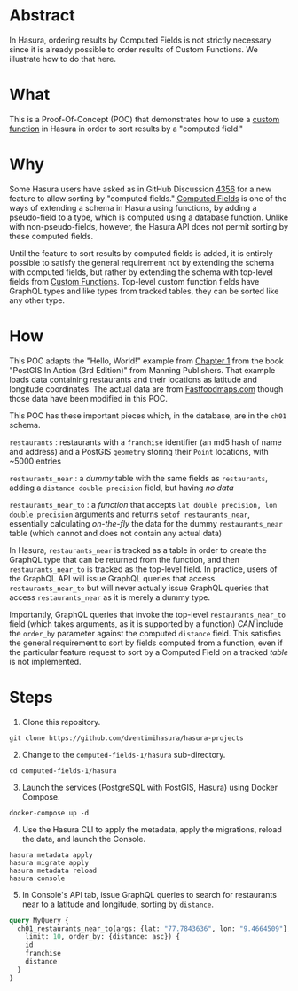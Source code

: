 # Abstract #

In Hasura, ordering results by Computed Fields is not strictly
necessary since it is already possible to order results of Custom
Functions.  We illustrate how to do that here.

# What #

This is a Proof-Of-Concept (POC) that demonstrates how to use a
[custom function](https://hasura.io/docs/latest/schema/postgres/custom-functions/
"custom function") in Hasura in order to sort results by a "computed field."

# Why #

Some Hasura users have asked as in GitHub Discussion
[4356](https://github.com/hasura/graphql-engine/issues/4356 "4356")
for a new feature to allow sorting by "computed fields."
[Computed Fields](https://hasura.io/docs/latest/schema/postgres/computed-fields/
"Computed Fields") is one of the ways of extending a schema in Hasura
using functions, by adding a pseudo-field to a type, which is computed
using a database function.  Unlike with non-pseudo-fields, however,
the Hasura API does not permit sorting by these computed fields.

Until the feature to sort results by computed fields is added, it is
entirely possible to satisfy the general requirement not by extending
the schema with computed fields, but rather by extending the schema
with top-level fields from
[Custom Functions](https://hasura.io/docs/latest/schema/postgres/custom-functions/
"Custom Functions"). Top-level custom function fields have GraphQL
types and like types from tracked tables, they can be sorted like any
other type.

# How #

This POC adapts the "Hello, World!" example from [Chapter
1](https://livebook.manning.com/book/postgis-in-action-third-edition/chapter-1/)
from the
book "PostGIS In Action (3rd Edition)" from Manning Publishers.  That
example loads data containing restaurants and their locations as
latitude and longitude coordinates.  The actual data are from
[Fastfoodmaps.com](http://fastfoodmaps.com/) though those data have
been modified in this POC.

This POC has these important pieces which, in the database, are in the
`ch01` schema.

`restaurants` : restaurants with a `franchise` identifier (an md5 hash
of name and address) and a PostGIS `geometry` storing their `Point`
locations, with ~5000 entries

`restaurants_near` : a *dummy* table with the same fields as
`restaurants`, adding a `distance double precision` field, but having
*no data*

`restaurants_near_to` : a *function* that accepts `lat double
precision, lon double precision` arguments and returns `setof
restaurants_near`, essentially calculating *on-the-fly* the data for
the dummy `restaurants_near` table (which cannot and does not contain
any actual data)

In Hasura, `restaurants_near` is tracked as a table in order to create
the GraphQL type that can be returned from the function, and then
`restaurants_near_to` is tracked as the top-level field.  In practice,
users of the GraphQL API will issue GraphQL queries that access
`restaurants_near_to` but will never actually issue GraphQL queries
that access `restaurants_near` as it is merely a dummy type.

Importantly, GraphQL queries that invoke the top-level
`restaurants_near_to` field (which takes arguments, as it is supported
by a function) *CAN* include the `order_by` parameter against the
computed `distance` field.  This satisfies the general requirement to
sort by fields computed from a function, even if the particular
feature request to sort by a Computed Field on a tracked *table* is
not implemented.

# Steps #

1. Clone this repository.

```shell
git clone https://github.com/dventimihasura/hasura-projects
```

2. Change to the `computed-fields-1/hasura` sub-directory.

```shell
cd computed-fields-1/hasura
```

3. Launch the services (PostgreSQL with PostGIS, Hasura) using Docker
   Compose.
   
```shell
docker-compose up -d
```

4. Use the Hasura CLI to apply the metadata, apply the migrations,
   reload the data, and launch the Console.
   
```shell
hasura metadata apply
hasura migrate apply
hasura metadata reload
hasura console
```

5. In Console's API tab, issue GraphQL queries to search for
   restaurants near to a latitude and longitude, sorting by
   `distance`.  
   
```graphql
query MyQuery {
  ch01_restaurants_near_to(args: {lat: "77.7843636", lon: "9.4664509"}, 
    limit: 10, order_by: {distance: asc}) {
    id
    franchise
    distance
  }
}
```

